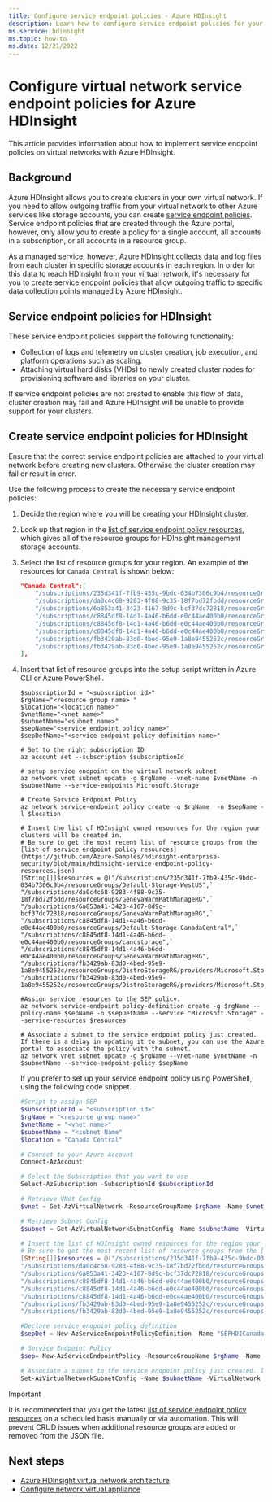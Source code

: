 ```yaml
---
title: Configure service endpoint policies - Azure HDInsight
description: Learn how to configure service endpoint policies for your virtual network with Azure HDInsight.
ms.service: hdinsight
ms.topic: how-to
ms.date: 12/21/2022
---
```


# Configure virtual network service endpoint policies for Azure HDInsight

This article provides information about how to implement service endpoint policies on virtual networks with Azure HDInsight.

## Background

Azure HDInsight allows you to create clusters in your own virtual network. If you need to allow outgoing traffic from your virtual network to other Azure services like storage accounts, you can create [service endpoint policies](../virtual-network/virtual-network-service-endpoint-policies-overview.md). Service endpoint policies that are created through the Azure portal, however, only allow you to create a policy for a single account, all accounts in a subscription, or all accounts in a resource group.

As a managed service, however, Azure HDInsight collects data and log files from each cluster in specific storage accounts in each region. In order for this data to reach HDInsight from your virtual network, it's necessary for you to create service endpoint policies that allow outgoing traffic to specific data collection points managed by Azure HDInsight.

## Service endpoint policies for HDInsight

These service endpoint policies support the following functionality:

- Collection of logs and telemetry on cluster creation, job execution, and platform operations such as scaling.
- Attaching virtual hard disks (VHDs) to newly created cluster nodes for provisioning software and libraries on your cluster.

If service endpoint policies are not created to enable this flow of data, cluster creation may fail and Azure HDInsight will be unable to provide support for your clusters.

## Create service endpoint policies for HDInsight

Ensure that the correct service endpoint policies are attached to your virtual network before creating new clusters. Otherwise the cluster creation may fail or result in error.

Use the following process to create the necessary service endpoint policies:

1. Decide the region where you will be creating your HDInsight cluster.
1. Look up that region in the [list of service endpoint policy resources](https://github.com/Azure-Samples/hdinsight-enterprise-security/blob/main/hdinsight-service-endpoint-policy-resources.json), which gives all of the resource groups for HDInsight management storage accounts.
1. Select the list of resource groups for your region. An example of the resources for `Canada Central` is shown below:

    ```json
    "Canada Central":[
        "/subscriptions/235d341f-7fb9-435c-9bdc-034b7306c9b4/resourceGroups/Default-Storage-WestUS",
        "/subscriptions/da0c4c68-9283-4f88-9c35-18f7bd72fbdd/resourceGroups/GenevaWarmPathManageRG",
        "/subscriptions/6a853a41-3423-4167-8d9c-bcf37dc72818/resourceGroups/GenevaWarmPathManageRG",
        "/subscriptions/c8845df8-14d1-4a46-b6dd-e0c44ae400b0/resourceGroups/Default-Storage-CanadaCentral",
        "/subscriptions/c8845df8-14d1-4a46-b6dd-e0c44ae400b0/resourceGroups/cancstorage",
        "/subscriptions/c8845df8-14d1-4a46-b6dd-e0c44ae400b0/resourceGroups/GenevaWarmPathManageRG",
        "/subscriptions/fb3429ab-83d0-4bed-95e9-1a8e9455252c/resourceGroups/DistroStorageRG/providers/Microsoft.Storage/storageAccounts/hdi31distrorelease",
        "/subscriptions/fb3429ab-83d0-4bed-95e9-1a8e9455252c/resourceGroups/DistroStorageRG/providers/Microsoft.Storage/storageAccounts/bigdatadistro"
    ],
    ```

1. Insert that list of resource groups into the setup script written in Azure CLI or Azure PowerShell.

    ```azurecli
    $subscriptionId = "<subscription id>"
    $rgName="<resource group name> "
    $location="<location name>"
    $vnetName="<vnet name>"
    $subnetName="<subnet name>"
    $sepName="<service endpoint policy name>"
    $sepDefName="<service endpoint policy definition name>"
    
    # Set to the right subscription ID
    az account set --subscription $subscriptionId
    
    # setup service endpoint on the virtual network subnet
    az network vnet subnet update -g $rgName --vnet-name $vnetName -n $subnetName --service-endpoints Microsoft.Storage
    
    # Create Service Endpoint Policy
    az network service-endpoint policy create -g $rgName  -n $sepName -l $location
    
    # Insert the list of HDInsight owned resources for the region your clusters will be created in.
    # Be sure to get the most recent list of resource groups from the [list of service endpoint policy resources](https://github.com/Azure-Samples/hdinsight-enterprise-security/blob/main/hdinsight-service-endpoint-policy-resources.json)
    [String[]]$resources = @("/subscriptions/235d341f-7fb9-435c-9bdc-034b7306c9b4/resourceGroups/Default-Storage-WestUS",`
    "/subscriptions/da0c4c68-9283-4f88-9c35-18f7bd72fbdd/resourceGroups/GenevaWarmPathManageRG",`
    "/subscriptions/6a853a41-3423-4167-8d9c-bcf37dc72818/resourceGroups/GenevaWarmPathManageRG",`
    "/subscriptions/c8845df8-14d1-4a46-b6dd-e0c44ae400b0/resourceGroups/Default-Storage-CanadaCentral",`
    "/subscriptions/c8845df8-14d1-4a46-b6dd-e0c44ae400b0/resourceGroups/cancstorage",`
    "/subscriptions/c8845df8-14d1-4a46-b6dd-e0c44ae400b0/resourceGroups/GenevaWarmPathManageRG",
    "/subscriptions/fb3429ab-83d0-4bed-95e9-1a8e9455252c/resourceGroups/DistroStorageRG/providers/Microsoft.Storage/storageAccounts/hdi31distrorelease",
    "/subscriptions/fb3429ab-83d0-4bed-95e9-1a8e9455252c/resourceGroups/DistroStorageRG/providers/Microsoft.Storage/storageAccounts/bigdatadistro")
    
    #Assign service resources to the SEP policy.
    az network service-endpoint policy-definition create -g $rgName --policy-name $sepName -n $sepDefName --service "Microsoft.Storage" --service-resources $resources
    
    # Associate a subnet to the service endpoint policy just created. If there is a delay in updating it to subnet, you can use the Azure portal to associate the policy with the subnet.
    az network vnet subnet update -g $rgName --vnet-name $vnetName -n $subnetName --service-endpoint-policy $sepName
    ```

    If you prefer to set up your service endpoint policy using PowerShell, using the following code snippet.
    
    ```powershell
    #Script to assign SEP 
    $subscriptionId = "<subscription id>"
    $rgName = "<resource group name>"
    $vnetName = "<vnet name>"
    $subnetName = "<subnet Name"
    $location = "Canada Central"
    
    # Connect to your Azure Account
    Connect-AzAccount
    
    # Select the Subscription that you want to use
    Select-AzSubscription -SubscriptionId $subscriptionId
    
    # Retrieve VNet Config
    $vnet = Get-AzVirtualNetwork -ResourceGroupName $rgName -Name $vnetName
    
    # Retrieve Subnet Config
    $subnet = Get-AzVirtualNetworkSubnetConfig -Name $subnetName -VirtualNetwork $vnet
    
    # Insert the list of HDInsight owned resources for the region your clusters will be created in.
    # Be sure to get the most recent list of resource groups from the [list of service endpoint policy resources](https://github.com/Azure-Samples/hdinsight-enterprise-security/blob/main/hdinsight-service-endpoint-policy-resources.json)
    [String[]]$resources = @("/subscriptions/235d341f-7fb9-435c-9bdc-034b7306c9b4/resourceGroups/Default-Storage-WestUS",
    "/subscriptions/da0c4c68-9283-4f88-9c35-18f7bd72fbdd/resourceGroups/GenevaWarmPathManageRG",
    "/subscriptions/6a853a41-3423-4167-8d9c-bcf37dc72818/resourceGroups/GenevaWarmPathManageRG",
    "/subscriptions/c8845df8-14d1-4a46-b6dd-e0c44ae400b0/resourceGroups/Default-Storage-CanadaCentral",
    "/subscriptions/c8845df8-14d1-4a46-b6dd-e0c44ae400b0/resourceGroups/cancstorage",
    "/subscriptions/c8845df8-14d1-4a46-b6dd-e0c44ae400b0/resourceGroups/GenevaWarmPathManageRG",
    "/subscriptions/fb3429ab-83d0-4bed-95e9-1a8e9455252c/resourceGroups/DistroStorageRG/providers/Microsoft.Storage/storageAccounts/hdi31distrorelease",
    "/subscriptions/fb3429ab-83d0-4bed-95e9-1a8e9455252c/resourceGroups/DistroStorageRG/providers/Microsoft.Storage/storageAccounts/bigdatadistro")
    
    #Declare service endpoint policy definition
    $sepDef = New-AzServiceEndpointPolicyDefinition -Name "SEPHDICanadaCentral" -Description "Service Endpoint Policy Definition" -Service "Microsoft.Storage" -ServiceResource $resources
    
    # Service Endpoint Policy
    $sep= New-AzServiceEndpointPolicy -ResourceGroupName $rgName -Name "SEPHDICanadaCentral" -Location $location -ServiceEndpointPolicyDefinition $sepDef
    
    # Associate a subnet to the service endpoint policy just created. If there is a delay in updating it to subnet, you can use the Azure portal to associate the policy with the subnet.
    Set-AzVirtualNetworkSubnetConfig -Name $subnetName -VirtualNetwork $vnet -AddressPrefix $subnet.AddressPrefix -ServiceEndpointPolicy $sep
    ```
> [!IMPORTANT] 
> It is recommended that you get the latest [list of service endpoint policy resources](https://github.com/Azure-Samples/hdinsight-enterprise-security/blob/main/hdinsight-service-endpoint-policy-resources.json) 
> on a scheduled basis manually or via automation. This will prevent CRUD issues when additional resource groups are added or removed from the JSON file. 


## Next steps

* [Azure HDInsight virtual network architecture](hdinsight-virtual-network-architecture.md)
* [Configure network virtual appliance](./network-virtual-appliance.md)
